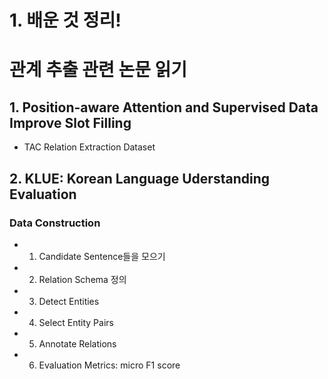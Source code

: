 # 1. 배운 것 정리!

# 관계 추출 관련 논문 읽기

## 1. Position-aware Attention and Supervised Data Improve Slot Filling

* TAC Relation Extraction Dataset



## 2. KLUE: Korean Language Uderstanding Evaluation

### Data Construction

* 1. Candidate Sentence들을 모으기
* 2. Relation Schema 정의
* 3. Detect Entities
* 4. Select Entity Pairs
* 5. Annotate Relations
* 6. Evaluation Metrics: micro F1 score

